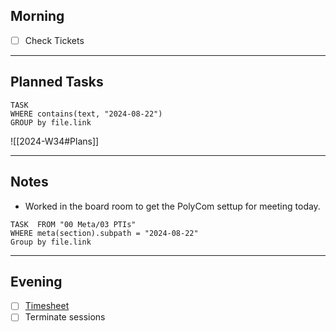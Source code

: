 ## Morning
- [ ] Check Tickets

---
## Planned Tasks
~~~dataview
TASK 
WHERE contains(text, "2024-08-22")
GROUP by file.link
~~~
![[2024-W34#Plans]]

---
## Notes
- Worked in the board room to get the PolyCom settup for meeting today.

~~~dataview
TASK  FROM "00 Meta/03 PTIs"
WHERE meta(section).subpath = "2024-08-22"
Group by file.link
~~~
---
## Evening
- [ ] [Timesheet]()
- [ ] Terminate sessions
